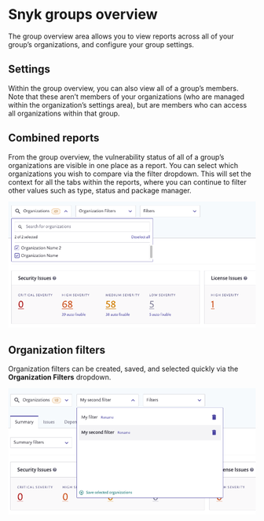 # Snyk groups overview

The group overview area allows you to view reports across all of your group’s organizations, and configure your group settings.

## Settings

Within the group overview, you can also view all of a group’s members. Note that these aren’t members of your organizations (who are managed within the organization’s settings area), but are members who can access all organizations within that group.

## Combined reports

From the group overview, the vulnerability status of all of a group’s organizations are visible in one place as a report. You can select which organizations you wish to compare via the filter dropdown. This will set the context for all the tabs within the reports, where you can continue to filter other values such as type, status and package manager.

![](<../../.gitbook/assets/image (391).png>)

## Organization filters

Organization filters can be created, saved, and selected quickly via the **Organization Filters** dropdown.

![](<../../.gitbook/assets/image (206) (1) (1) (1) (1) (1) (1) (1) (1) (1).png>)

